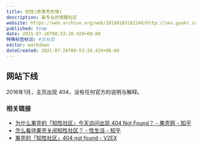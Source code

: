 ```yaml
---
title: 知性(原果壳性情)
description: 最专业的情趣社区
website: https://web.archive.org/web/20160103162249/http://sex.guokr.com:80/
published: true
date: 2021-07-26T08:53:20.429+08:00
特殊标签标记: #无标签
editor: markdown
dateCreated: 2021-07-26T08:53:20.429+08:00
---
```


## 网站下线

2016年1月，主页出现 404，没有任何官方的说明与解释。

### 相关链接

+ [为什么果壳的「知性社区」今天访问出现 404 Not Found？ - 果壳网 - 知乎](https://web.archive.org/web/20170206062458/https://www.zhihu.com/question/39180210)
+ [怎么看待果壳关闭知性社区？ - 性生活 - 知乎](https://web.archive.org/web/20170206062228/https://www.zhihu.com/question/40918512)
+ [果壳的「知性社区」404 not found - V2EX](https://web.archive.org/web/20160308152607/http://v2ex.com/t/248521)
